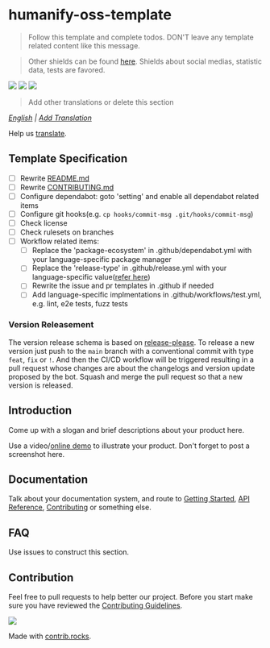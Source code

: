 # humanify-oss-template

> Follow this template and complete todos. DON'T leave any template related content like this message.

> Other shields can be found [here](https://shields.io/badges/git-hub-license). Shields about social medias, statistic data, tests are favored.

<a href="https://github.com/0xGravityLabs/humanify-oss-template/actions/workflows/release-please.yml"><img src="https://img.shields.io/github/actions/workflow/status/0xGravityLabs/humanify-oss-template/release-please.yml"></a>
<a href="https://github.com/0xGravityLabs/humanify-oss-template"><img src="https://img.shields.io/github/license/0xGravityLabs/humanify-oss-template"></a>
<a href="https://github.com/0xGravityLabs/humanify-oss-template"><img src="https://img.shields.io/github/v/release/0xGravityLabs/humanify-oss-template"></a>

> Add other translations or delete this section

*[English](./README.md) | [Add Translation]()*

Help us [translate]().

## Template Specification

- [ ] Rewrite [README.md](./README.md)
- [ ] Rewrite [CONTRIBUTING.md](./CONTRIBUTING.md)
- [ ] Configure dependabot: goto 'setting' and enable all dependabot related items
- [ ] Configure git hooks(e.g. `cp hooks/commit-msg .git/hooks/commit-msg`)
- [ ] Check license
- [ ] Check rulesets on branches
- [ ] Workflow related items: 
  - [ ] Replace the 'package-ecosystem' in .github/dependabot.yml with your language-specific package manager
  - [ ] Replace the 'release-type' in .github/release.yml with your language-specific value([refer here](https://github.com/googleapis/release-please?tab=readme-ov-file#strategy-language-types-supported))
  - [ ] Rewrite the issue and pr templates in .github if needed
  - [ ] Add language-specific implmentations in .github/workflows/test.yml, e.g. lint, e2e tests, fuzz tests

### Version Releasement

The version release schema is based on [release-please](https://github.com/googleapis/release-please). To release a new version just push to the `main` branch with a conventional commit with type `feat`, `fix` or `!`. And then the CI/CD workflow will be triggered resulting in a pull request whose changes are about the changelogs and version update proposed by the bot. Squash and merge the pull request so that a new version is released.

## Introduction

Come up with a slogan and brief descriptions about your product here.

Use a video/[online demo](https://tedyin.com/archive/snow-bft-demo/#/snow) to illustrate your product. Don't forget to post a screenshot here.

## Documentation

Talk about your documentation system, and route to [Getting Started](), [API Reference](), [Contributing](./CONTRIBUTING.md) or something else.

## FAQ

Use issues to construct this section. 

## Contribution

Feel free to pull requests to help better our project. Before you start make sure you have reviewed the [Contributing Guidelines](CONTRIBUTING.md).

<a href="https://github.com/0xGravityLabs/humanify-oss-template/graphs/contributors">
  <img src="https://contrib.rocks/image?repo=0xGravityLabs/humanify-oss-template" />
</a>

Made with [contrib.rocks](https://contrib.rocks).
